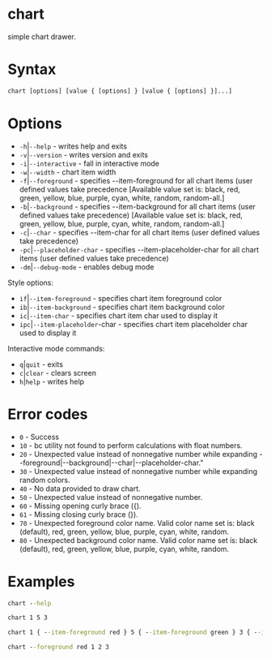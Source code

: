 # chart

simple chart drawer.

# Syntax
```bat
chart [options] [value { [options] } [value { [options] }]...]
```

# Options
- `-h`|`--help` - writes help and exits
- `-v`|`--version` - writes version and exits
- `-i`|`--interactive` - fall in interactive mode
- `-w`|`--width` - chart item width
- `-f`|`--foreground` - specifies --item-foreground for all chart items (user defined values take precedence [Available value set is: black, red, green, yellow, blue, purple, cyan, white, random, random-all.]
- `-b`|`--background` - specifies --item-background for all chart items (user defined values take precedence) [Available value set is: black, red, green, yellow, blue, purple, cyan, white, random, random-all.]
- `-c`|`--char` - specifies --item-char for all chart items (user defined values take precedence)
- `-pc`|`--placeholder-char` - specifies --item-placeholder-char for all chart items (user defined values take precedence)
- `-dm`|`--debug-mode` - enables debug mode

Style options:
- `if`|`--item-foreground` - specifies chart item foreground color
- `ib`|`--item-background` - specifies chart item background color
- `ic`|`--item-char` - specifies chart item char used to display it
- `ipc`|`--item-placeholder`-char - specifies chart item placeholder char used to display it

Interactive mode commands:
- `q`|`quit` - exits
- `c`|`clear` - clears screen
- `h`|`help` - writes help

# Error codes
- `0` - Success
- `10` - bc utility not found to perform calculations with float numbers.
- `20` - Unexpected value instead of nonnegative number while expanding --foreground|--background|--char|--placeholder-char."
- `30` - Unexpected value instead of nonnegative number while expanding random colors.
- `40` - No data provided to draw chart.
- `50` - Unexpected value instead of nonnegative number.
- `60` - Missing opening curly brace ({).
- `61` - Missing closing curly brace (}).
- `70` - Unexpected foreground color name. Valid color name set is: black (default), red, green, yellow, blue, purple, cyan, white, random.
- `80` - Unexpected background color name. Valid color name set is: black (default), red, green, yellow, blue, purple, cyan, white, random.

# Examples
```bat
chart --help
```
```bat
chart 1 5 3
```
```bat
chart 1 { --item-foreground red } 5 { --item-foreground green } 3 { --item-foreground blue }
```
```bat
chart --foreground red 1 2 3
```
